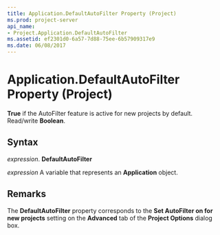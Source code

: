 ```yaml
---
title: Application.DefaultAutoFilter Property (Project)
ms.prod: project-server
api_name:
- Project.Application.DefaultAutoFilter
ms.assetid: ef2301d0-6a57-7d88-75ee-6b57909317e9
ms.date: 06/08/2017
---
```



# Application.DefaultAutoFilter Property (Project)

 **True** if the AutoFilter feature is active for new projects by default. Read/write **Boolean**.


## Syntax

 _expression_. **DefaultAutoFilter**

 _expression_ A variable that represents an **Application** object.


## Remarks

The  **DefaultAutoFilter** property corresponds to the **Set AutoFilter on for new projects** setting on the **Advanced** tab of the **Project Options** dialog box.


